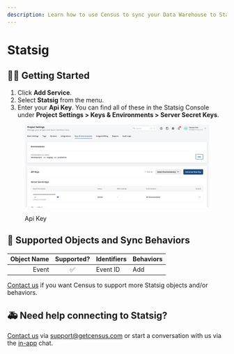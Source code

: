 ```yaml
---
description: Learn how to use Census to sync your Data Warehouse to Statsig.
---
```


# Statsig

## 🏃‍♀️ Getting Started

1. Click **Add Service**.
2. Select **Statsig** from the menu.
3. Enter your **Api Key**. You can find all of these in the Statsig Console under **Project Settings > Keys & Environments > Server Secret Keys**.

<figure><img src="../.gitbook/assets/statsig_api_key.png" alt=""><figcaption><p>Api Key</p></figcaption></figure>

## 🔀 Supported Objects and Sync Behaviors <a href="#supported-objects-and-sync-behaviors" id="supported-objects-and-sync-behaviors"></a>

| **Object Name** | **Supported?** | **Identifiers**  | **Behaviors** |
| --------------: | :------------: | ---------------- |---------------|
| Event | ✅ | Event ID | Add           |

[Contact us](mailto:support@getcensus.com) if you want Census to support more Statsig objects and/or behaviors.

## 🚑 Need help connecting to Statsig?

[Contact us](mailto:support@getcensus.com) via support@getcensus.com or start a conversation with us via the [in-app](https://app.getcensus.com) chat.
